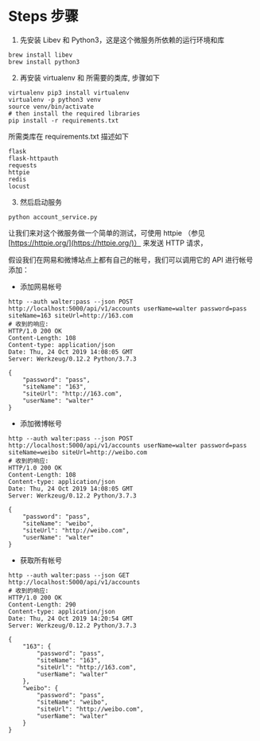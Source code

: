 # Steps 步骤


1) 先安装 Libev 和 Python3，这是这个微服务所依赖的运行环境和库

```
brew install libev
brew install python3
```

2) 再安装 virtualenv 和 所需要的类库, 步骤如下

```
virtualenv pip3 install virtualenv
virtualenv -p python3 venv
source venv/bin/activate
# then install the required libraries
pip install -r requirements.txt
```

所需类库在 requirements.txt 描述如下

```
flask
flask-httpauth
requests
httpie
redis
locust
```
3) 然后启动服务

```
python account_service.py
```

让我们来对这个微服务做一个简单的测试，可使用 httpie （参见 [https://httpie.org/](https://httpie.org/)） 来发送 HTTP 请求，

假设我们在网易和微博站点上都有自己的帐号，我们可以调用它的 API 进行帐号添加：

* 添加网易帐号

```
http --auth walter:pass --json POST http://localhost:5000/api/v1/accounts userName=walter password=pass siteName=163 siteUrl=http://163.com
# 收到的响应:
HTTP/1.0 200 OK
Content-Length: 108
Content-type: application/json
Date: Thu, 24 Oct 2019 14:08:05 GMT
Server: Werkzeug/0.12.2 Python/3.7.3

{
    "password": "pass",
    "siteName": "163",
    "siteUrl": "http://163.com",
    "userName": "walter"
}
```

* 添加微博帐号
```
http --auth walter:pass --json POST http://localhost:5000/api/v1/accounts userName=walter password=pass siteName=weibo siteUrl=http://weibo.com
# 收到的响应:
HTTP/1.0 200 OK
Content-Length: 108
Content-type: application/json
Date: Thu, 24 Oct 2019 14:08:05 GMT
Server: Werkzeug/0.12.2 Python/3.7.3

{
    "password": "pass",
    "siteName": "weibo",
    "siteUrl": "http://weibo.com",
    "userName": "walter"
}
```

* 获取所有帐号

```
http --auth walter:pass --json GET http://localhost:5000/api/v1/accounts
# 收到的响应:
HTTP/1.0 200 OK
Content-Length: 290
Content-type: application/json
Date: Thu, 24 Oct 2019 14:20:54 GMT
Server: Werkzeug/0.12.2 Python/3.7.3

{
    "163": {
        "password": "pass",
        "siteName": "163",
        "siteUrl": "http://163.com",
        "userName": "walter"
    },
    "weibo": {
        "password": "pass",
        "siteName": "weibo",
        "siteUrl": "http://weibo.com",
        "userName": "walter"
    }
}

```

